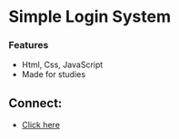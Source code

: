 # Simple Login System

### Features

- Html, Css, JavaScript
- Made for studies

## Connect: 

- [Click here](https://joaooowdev.github.io/SimpleLoginJS/ "Click here")
